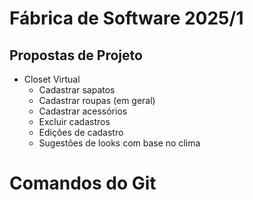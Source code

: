 # Fábrica de Software 2025/1

## Propostas de Projeto

- Closet Virtual
  - Cadastrar sapatos
  - Cadastrar roupas (em geral)
  - Cadastrar acessórios
  - Excluir cadastros
  - Edições de cadastro
  - Sugestões de looks com base no clima
 

# Comandos do Git 
